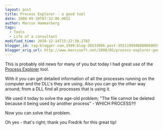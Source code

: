 ```yaml
---
layout: post
title: Process Explorer - a good tool
date: 2008-05-30T07:32:00.001Z
author: Marcus Hammarberg
tags:
  - Tools
  - Life of a consultant
modified_time: 2010-12-14T15:22:38.278Z
blogger_id: tag:blogger.com,1999:blog-36533086.post-3551199948800060059
blogger_orig_url: http://www.marcusoft.net/2008/05/process-explorer-good-tool.html
---
```


This is probably old news for many of you but today I had great use of the [Process Explorer](http://technet.microsoft.com/en-us/sysinternals/bb896653.aspx) tool.

With it you can get detailed information of all the processes running on the computer and the DLL's they are using. Also you can go the other way around; from a DLL find all processes that is using it.

We used it today to solve the age-old problem; "The file cannot be deleted because it being used by another process" - WHICH PROCESS?!!

Now you can solve that problem.

Oh yes - that's right; thank you Fredrik for this great tip!
